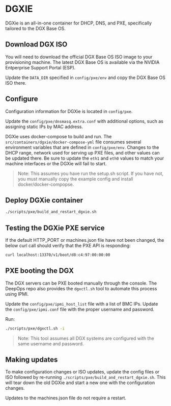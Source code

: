 # DGXIE

DGXie is an all-in-one container for DHCP, DNS, and PXE, specifically tailored to the DGX Base OS.

## Download DGX ISO

You will need to download the official DGX Base OS ISO image to your provisioning machine. The latest DGX Base OS is available via the NVIDIA Entperprise Support Portal (ESP).

Update the `DATA_DIR` specified in `config/pxe/env` and copy the DGX Base OS ISO there.

## Configure

Configuration information for DGXie is located in `config/pxe`. 

Update the `config/pxe/dnsmasq.extra.conf` with additional options, such as assigning static IPs by MAC address.

DGXie uses docker-compose to build and run. The `src/containers/dgxie/docker-compose-yml` file consumes several environment variables that are defined in `config/pxe/env`. Changes to the DHCP range, network used for serving up PXE files, and other values can be updated there. Be sure to update the `eth1` and `eth0` values to match your machine interfaces or the DGXie will fail to start.

   > Note: This assumes you have run the setup.sh script. If you have not, you must manually copy the example config and install docker/docker-compopse.

## Deploy DGXie container

```sh
./scripts/pxe/build_and_restart_dgxie.sh
```

## Testing the DGXie PXE service

If the default HTTP_PORT or machines.json file have not been changed, the below curl call should verify that the PXE API is responding:

```sh
curl localhost:13370/v1/boot/d8:c4:97:00:00:00
```

## PXE booting the DGX

The DGX servers can be PXE booted manually through the console. The DeepOps repo also provides the `dgxctl.sh` tool to automate this process using IPMI.

Update the `config/pxe/ipmi_host_list` file with a list of BMC IPs.
Update the `config/pxe/ipmi.conf` file with the proper username and password.

Run:

```sh
./scripts/pxe/dgxctl.sh -i
```

   > Note: This tool assumes all DGX systems are configured with the same username and password.


## Making updates

To make configuration changes or ISO updates, update the config files or ISO followed by re-running `./scripts/pxe/build_and_restart_dgxie.sh`. This will tear down the old DGXie and start a new one with the configuration changes.

Updates to the machines.json file do not require a restart.
